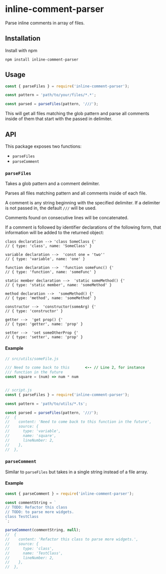 # inline-comment-parser

Parse inline comments in array of files.

## Installation

Install with npm

`npm install inline-comment-parser`

## Usage

```js
const { parseFiles } = require('inline-comment-parser');

const pattern = 'path/to/your/files/*.*';

const parsed = parseFiles(pattern, '///');
```

This will get all files matching the glob pattern and parse all comments inside of them that start with the passed in delimiter.

## API

This package exposes two functions:

- `parseFiles`
- `parseComment`

### `parseFiles`

Takes a glob pattern and a comment delimiter.

Parses all files matching pattern and all comments inside of each file.

A comment is any string beginning with the specified delimiter. If a delimiter is not passed in, the default `///` will be used.

Comments found on consecutive lines will be concatenated.

If a comment is followed by identifier declarations of the following form, that information will be added to the returned object:

```
class declaration --> 'class SomeClass {'
// { type: 'class', name: 'SomeClass' }

variable declaration -->  'const one = 'two''
// { type: 'variable', name: 'one' }

function declaration -->  'function someFunc() {'
// { type: 'function', name: 'someFunc' }

static member declaration -->  'static someMethod() {'
// { type: 'static member', name: 'someMethod' }

method declaration -->  'someMethod() {'
// { type: 'method', name: 'someMethod' }

constructor -->  'constructor(someArg) {'
// { type: 'constructor' }

getter -->  'get prop() {'
// { type: 'getter', name: 'prop' }

setter -->  'set someOtherProp {'
// { type: 'setter', name: 'prop' }

```

#### Example

```js
// src/utils/someFile.js

/// Need to come back to this       <-- // Line 2, for instance
/// function in the future          
const square = (num) => num * num 


// script.js
const { parseFiles } = require('inline-comment-parser');

const pattern = 'path/to/utils/*.ts';

const parsed = parseFiles(pattern, '///');
//  {
//    content: 'Need to come back to this function in the future',
//    source: {
//      type: 'variable',
//      name: 'square',
//      lineNumber: 2,
//    },
//  },
```

### `parseComment`

Similar to `parseFiles` but takes in a single string instead of a file array.

#### Example

```js
const { parseComment } = require('inline-comment-parser');

const commentString = `
// TODO: Refactor this class
// TODO: to parse more widgets.
class TestClass
`;

parseComment(commentString, null);
//  {
//    content: 'Refactor this class to parse more widgets.',
//    source: {
//      type: 'class',
//      name: 'TestClass',
//      lineNumber: 2,
//    },
//  },
```